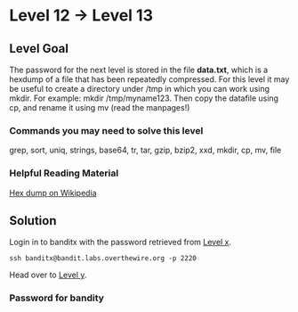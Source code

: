 # Level 12 → Level 13

## Level Goal

The password for the next level is stored in the file **data.txt**, which is a hexdump of a file that has been repeatedly compressed. For this level it may be useful to create a directory under /tmp in which you can work using mkdir. For example: mkdir /tmp/myname123. Then copy the datafile using cp, and rename it using mv (read the manpages!)

### Commands you may need to solve this level

grep, sort, uniq, strings, base64, tr, tar, gzip, bzip2, xxd, mkdir, cp, mv, file

### Helpful Reading Material

[Hex dump on Wikipedia](http://en.wikipedia.org/wiki/Hex_dump)

## Solution

Login in to banditx with the password retrieved from [Level x](../Level%20x%20→%20Level%20y/).

```
ssh banditx@bandit.labs.overthewire.org -p 2220
```

Head over to [Level y](../Level%20y%20→%20Level%20z/).

### Password for bandity